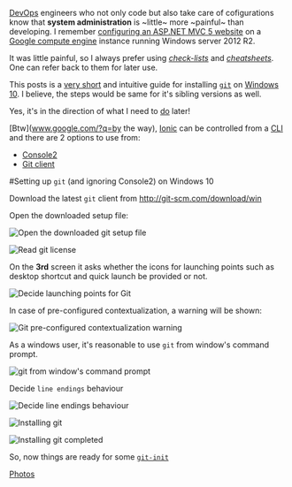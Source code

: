 [DevOps](https://en.wikipedia.org/wiki/DevOps) engineers who not only code but also take care of cofigurations know that **system administration** is ~little~ more ~painful~ than developing. I remember [configuring an ASP.NET MVC 5 website](http://xameeramir.github.io/site-pre-requisites/) on a [Google compute engine](https://cloud.google.com/compute/) instance running Windows server 2012 R2. 

It was little painful, so I always prefer using [*check-lists*](http://atulgawande.com/book/the-checklist-manifesto/) and [*cheatsheets*](http://xameeramir.github.io/seo-cheat-sheet/). One can refer back to them for later use.

This posts is a [very short](https://en.wikipedia.org/wiki/Wikipedia:Too_long;_didn't_read) and intuitive guide for installing [`git`](https://en.wikipedia.org/wiki/Git_(software)) on [Windows 10](https://en.wikipedia.org/wiki/Windows_10). I believe, the steps would be same for it's sibling versions as well.

Yes, it's in the direction of what I need to [do](http://ionicframework.com/docs/guide/installation.html) later!

[Btw](www.google.com/?q=by the way), [Ionic](http://ionicframework.com) can be controlled from a [CLI](https://en.wikipedia.org/wiki/Command-line_interface) and there are 2 options to use from:

 - [Console2](http://sourceforge.net/projects/console/)
 - [Git client](http://git-scm.com/download/win)

#Setting up `git` (and ignoring Console2) on Windows 10

Download the latest `git` client from http://git-scm.com/download/win

Open the downloaded setup file:

![Open the downloaded git setup file](https://lh3.googleusercontent.com/qLDgWzw1qHknFZbudjF2YOJNRbC7-EVTuBvjpQ_xqRhSKrvDS3jyVluEq6lED-_wDE5fy8Yu_kKDYXtStDINeispEZ7KOZ27_ndF_LHCeG4eySxSPjaAruRmBQDxuaIYwxtd1GROuNAuYWsiAnZpADykSFy0S1gAq8vCjothd4b3ebu-_k9IcjZUTutu3NV70BKzp1-YDHW9SZsEMu-SBZ4mzg4BIa93omH5VjQA8qJJP72a1_iumVGe0PhhEs5EtUo36sOxa455clPBcilDJR06nXfVQbmIstSkqeoWyKQG4WlU1KkWqNKO9o8brGjiaYSKE9xBKkcjZsEx8ifnrCW5pt09JwgBimN3ISJ8LS423rEgIug8mc9f0RcAT7KQIJo6E3N7qXFWNQK9Ea5CQAZn8uTv1icU3AZlRYjyuGzXFVziiDiawhsACIyCAA5ZYPRuNrxDm6bc6lWFuNqWes-V49cAUa2VfK3IKiDyTeJxhNMzEgZEohWbvg-SQCAiJd3x42TxUMARSLGMwK3Si0Io5QVmBkfAnz5jVV7W-BabutfdYanBQmvYboKZwCghEemH=w499-h387-no)

![Read git license](https://lh3.googleusercontent.com/EZSNjRfWj4LgsS2CLQ4BWBUy_n6oc3gSteQt5KkEVsDFLNzO9rv1dMqJjet00Yaq-t-JiP4ngLAHC4hb7xETCuC9Z-DBekjYObLE5HcRZIfD4phHtVHScafmos2Tk0fZPRfYN1ndljYv45c8C8OVMpbTRcJD7a0ltl8126tiv-MdY_oGBL9_CC26ZiV2BkbQ0MHWhOApg_02B50LcKsica94JiGjbCfprynQkXo2Pm8IB3qWBdIiTXbYHqoAwaobgE3pbVvQNR3G9XZEUzeKeOopDzlQgV3tXpBvUikPaKwcq3zov0K4JerXPXH9v9ZiGAfQ7EAi-m88U9ZDD_PGRXdEjvubZKJahBnFaDhXSs15fGxB2pdti15I8fY4atftTbf4sFj68fKdYcA3rfAGRbbotHmuVih5eW8o9W0NP1FVMsKd2w_FXgQIgUtfIPvqA8xeSCztReqoZEg9sVz1iWthQl54MjJBR4NXjuKkMpheo9nIKRzbCiPCna2I02VbyyQ96cuvKkGnowGplRh5m6pSoY56Ki7MWULG0xxQX4EFB1Vu-Sm5-OFms2jnfsfMmwBc=w499-h387-no)

On the **3rd** screen it asks whether the icons for launching points such as desktop shortcut and quick launch be provided or not.

![Decide launching points for Git](https://lh3.googleusercontent.com/Va4gwuf32K7QNUdGQbk8Nc8JtsqmwQlDgCYY4z0v85rLZDr9S0Y337_Jnv58nhY6tnWHkoTn8mNsntFYH4tW4B8w6ihrqHIu9_aP8Iq-vekP5nk8x7ZEt1zFE1nbTW5TUyCz4xpTHSzTesQVhjyftOi4qs2FSLsOgYF1xZmdB7WUFd4saWqUbttAVmlwqXyz0M8T_x_edxq1hNZASX2ZVX_HhqwzdWpJjE3xbk9wAk_aJqxBq2RjIxEw0Hu4r2W4iIb8Ldy2oupUN7cXYA_3M9ubEMk2nfZTJ7l_w9gnWtwcVl-prm55w7WZToL30DalieU1JNixKcsj8541jMdqQVsT7yIBBZnneohMtbQKp4vD-hAGp6WocKq0f0btoEdZ9xqtXUz23AmKd1Mus9zmGS3Pm7poCX5_D0K7z5awpBuFCMTsvS0ZHOrOganSFZBUAfNuo68K-i2RHyPk-c66WSoDLEq_6vKGedBTk1A_MfynC4bFL83GKy3BFG7M_NKdu4ZQ4HfUhEs7yTpj8_YUTNzpB6S358YwJR3N-I0_WQlRXmWNnO9egnwnDlklguTE5mjt=w499-h387-no)

In case of pre-configured contextualization, a warning will be shown:

![Git pre-configured contextualization warning](https://lh3.googleusercontent.com/s67uLCnvWm_F0Mvge44IgQmQ4hYRIBHWCdhd4BwZXaJxpq8NU-Jwdw1-waL6I9kIwqh5nCWlZaYMBQPPdR7qxUKma6dmcFaSqVbsmGpDyBri9GMeJvPDw7Usf9heGrzemTwRpMbPZWgY_6Lj--2fZhLL7FirGE3OrUZXHLyNqpARd0f63Rl6_t7OZ8w8hu6iT3y3Ks1HzXixJC489TwU2wLFk6Qkmm9L8MP-cL4AJLKPAz4vrQerYQiXAwJl8c57wRe1uHTBTnyhmDG4kOb_l7I3VTiRFhDEEzr_CLvx_JmXNsX25iP6Szuc8WNA2F5soR6UsrrgUP6QlhG9SdOwZ4r7X-cN68SfmIFelr043a07Dt1sQx957Ah-x_PYR6_rZtxt9pRhKVBrQwV9W7SkMAuGqIUSG6LLnR10rftrNco6Hz0X8_zqIDBDP96zirULLXM0UgDdHss5k2kaEi5ylAKnZ_K8jDCWSrEeAvxxcNdOLQpAXf9jPN85lciiarTN91axB6mShwo8sODXzFPam0wtmD8BNtZvMd5BH0M31QijtNc_W6aYBjrXQYz_xBVHE6kD=w482-h248-no)

As a windows user, it's reasonable to use `git` from window's command prompt. 

![git from window's command prompt](https://lh3.googleusercontent.com/HKia0z3dKQKdPWzLfwUWYQ2Ag42fLfufMH2Y4HFnZPbmbCmgyhd2u_dCIwYLzRcnX19LqeE7RSphveo-ASZNmMBKiZS7sAiUSVhTn44H8jkP4fjYE3haEjLjunIIZGdNIaeQQeP1eYipT_gADotzU8aAP2hAHmaNcrCBQQuUR4z4Aawott_W_4WB4qbITNl4AhhuagioXTX0-I7_UvKFXJzmkhV9BNEbDbTRTSzqoAhBdVKwbYbq_90qwlSox9uvwmtTcaurHYlYuKJVgAhCmlxL7HPeZKE2qaJ1i_eNyFw_f9C1tWUiiUCpFAUaZhgWRBS843uxx7XwkinbZcHVO0LXAzvyUsuGRHUG4bD6oXwOqauzXOj63fJorx8z68zCtditU4x-Q5DGvEAq7M1YyFLdOGS8zo7REtLMm83M6aWcJSr_YxauvZeaCagm3HP0RJxp44qR0FiLoqtjnuK16F-lQyCdeQhoe0rKh7zRVackURSgkb4gYtsngFz8DAWBIdBU00g2j7Es_bZyLlRYhbomsRqucOE-gC-7d8gKROWsQ12Tpu8FM7KCTv4TA6-WT9Rx=w499-h387-no)

Decide `line endings` behaviour

![Decide line endings behaviour](https://lh3.googleusercontent.com/4HHKogr9jm5DgWG753Rkbbf3xZZYCQSz70H3E8GtoziO-he9LBdYK5aaXU3i4nzILLXuZTr1g2PEDVJii9siLt0Xc4gH28-KdAMKm_9NnOCe17q8qfoaJayKrb4SbzgH63ol9gliKLKbP-5dhxnCbHQ6Fd4tkhuLPxJqQ4IO5HujXx3DAtGXo0yo4RcUa90NiDpW6ZC1xxPyCB92N0wdNlv2l-q2rtp3tWDtIaXwNePEKpd-ipRMaIFMpBpuaM1EmEbTHlUX6Z4qi0Xd3UVVVHjnunUJ5MxkmdyQUeRwD1d8pUGEzZkoYmsV34D_tj2c6INvWNLPgV7ON2WT4h3asWZimkue5hL5Ku_nBvXQM3dbv_w2mL7C3sQYw3BJgRcUcQWacDM23dFAZfvnKEtaKPdtCiPrH8RcraNY2Ub0kIdxxBbDtNzk5kFRPPIZZRvNOWYSWq3D7Vub9_W0WavO3DEQnWsvdQRjqU6JYiFti-ZNa8cXshsvImqayfXGUbM6oIIDEQwIaDQqqUshSSZCn1m8VONP-vy4nk2YdwFVNBL3PLFtTrjst7tjaxwwhFagFBUS=w499-h387-no)

![Installing git](https://lh3.googleusercontent.com/NHh5K01HYcXtuIokaotmhFOKjun28_9zwaWHUgjNsn7jC-68DbepzmvCVNH3VVbSbpRszyrh354OmHQCCwD2ZQNkDDVRj6-8F1Z0kec7DkbJeWgbOjwxlcY0gaNkdMkZZU9S4iUvVMZpWvQcbgwK5fXGjTIy0lk6delYGsAcDfxMeSP24LlCCw_HCvIRQCTF1p1ya8G15Je0h98_JnjMgcPviKD-5zII_zxYSs8FXyuudE0qr8oKa-5-wADHehUICHBR05kducR22BlMiJQj4xeRKjJhbfIs7WxIRx0pL_Xy3tm5i6EkvbW_ukuYUD0WPZHDdtyWBldI17MrETPfOFmK9NjBYMNQLz7qiDdG4RBF50uEYy9X6D04g2l_3bNa1V0sLvYBCSEfAQaD3edle9IaDWUI8qf7N6GxqIYzU80chOuLU2apc1-7eFKqRdbpOh2Sc8I8gWn5MbKadizR9MzxOdYgqUz6JIcdGiCDaj6_Znf90RZ038WrABpB074Ncnwt82dA2HfA8ozfoRr1S8Q40YWY3ikfQobMV8D-B-B8kB48ycEyMUWof4QtrlJpHuww=w499-h387-no)

![Installing git completed](https://lh3.googleusercontent.com/2lU1yAK2jZpLnDMbiBLjIAPT1e3Pzpilmbn5JZYyJd97Zj1Wz-spIIv06kW_fl0R2JHSDiYdeLXlb-Ly8quaPg36LWEEf_-TM7yG_JAtwEr5oruqVaYXA-gGXwPHRy9niPcpJ5_D_pX-U2pvgZImt6mtv8dWgn99QdpSZOEq25n83oJxcxmNtvbRlixd4Z-QFPT8iZPImxPLnwyVazYIMQpgWEdcEbTkJCpnKUXbDlN39euYlZyuQY5llhwKNAE3ItXde4yRLfi51DR6Z8RvANV6SNFmN6tycQACO9d-b81-vehRAIqqqJmbJqHzVpWpBHBVwD_nGkiZOtSauY8b23k2-877ZJq2WT_KiO4xkT7pj2fppYTUIS0689pPdBo1Q1g3H-XMEI8Z8d9gAssPOiCYjFP-dAhZe0STMwMAHc9fkE3ikwMhjiL_tgJwbDjkkmHb4YO8edGeHrMutYN-pr-5iuar70Y2snHHgTMMf9eMnvsbI1y0_2X8qh4i6AM40qKsmQowphR7oyxoW0UOzUCcriJdRQ8QmEeSnJIEVRdXa_dLT9YWOANZTNJ1CAgxUdHA=w499-h387-no)

So, now things are ready for some [`git-init`](https://try.github.io/)

[Photos](https://goo.gl/photos/9DymJoWNntaW85Ez7)





